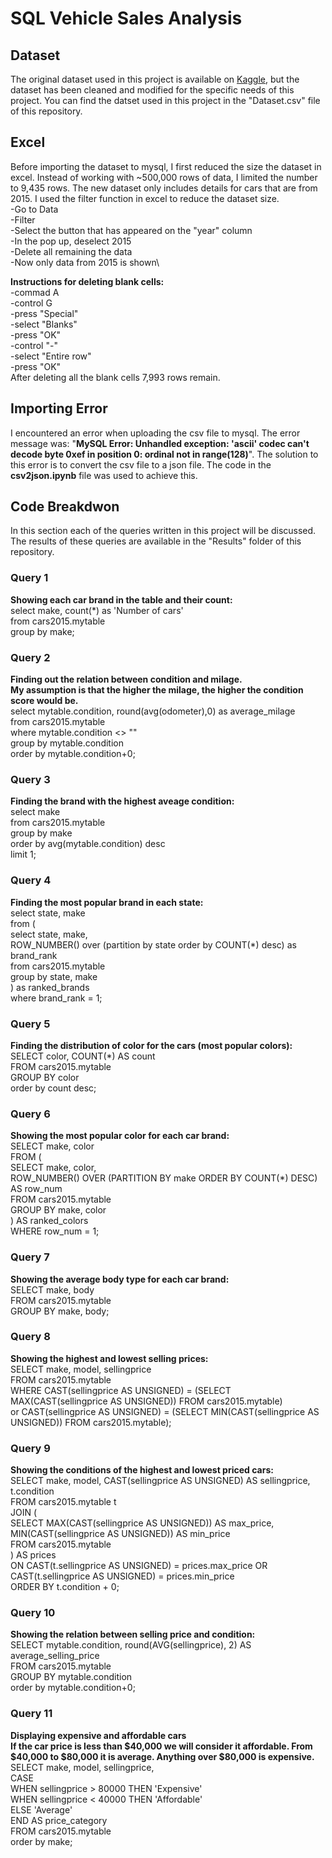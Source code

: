 # SQL Vehicle Sales Analysis
## Dataset
The original dataset used in this project is available on [Kaggle](https://www.kaggle.com/datasets/syedanwarafridi/vehicle-sales-data/data), but the dataset has been cleaned and modified for the specific needs of this project. You can find the datset used in this project in the "Dataset.csv" file of this repository.

## Excel
Before importing the dataset to mysql, I first reduced the size the dataset in excel. Instead of working with ~500,000 rows of data, I limited the number to 9,435 rows. The new dataset only includes details for cars that are from 2015.
I used the filter function in excel to reduce the dataset size.<br>
-Go to Data\
-Filter\
-Select the button that has appeared on the "year" column\
-In the pop up, deselect 2015\
-Delete all remaining the data\
-Now only data from 2015 is shown\

**Instructions for deleting blank cells:** \
-commad A \
-control G \
-press "Special"  \
-select "Blanks" \
-press "OK" \
-control "-" \
-select "Entire row" \
-press "OK" \
After deleting all the blank cells 7,993 rows remain.

## Importing Error
I encountered an error when uploading the csv file to mysql. The error message was: "**MySQL Error: Unhandled exception: 'ascii' codec can't decode byte 0xef in position 0: ordinal not in range(128)**". The solution to this error is to convert the csv file to a json file. The code in the **csv2json.ipynb** file was used to achieve this.

## Code Breakdwon
In this section each of the queries written in this project will be discussed. \
The results of these queries are available in the "Results" folder of this repository. 
### Query 1
**Showing each car brand in the table and their count:** \
select make, count(*) as 'Number of cars' \
from cars2015.mytable \
group by make; 


### Query 2
**Finding out the relation between condition and milage.** \
**My assumption is that the higher the milage, the higher the condition score would be.** \
select mytable.condition, round(avg(odometer),0) as average_milage \
from cars2015.mytable \
where mytable.condition <> "" \
group by mytable.condition \
order by mytable.condition+0;


### Query 3
**Finding the brand with the highest aveage condition:** \
select make \
from cars2015.mytable \
group by make \
order by avg(mytable.condition) desc \
limit 1;


### Query 4
**Finding the most popular brand in each state:** \
select state, make \
from ( \
    select state, make, \
           ROW_NUMBER() over (partition by state order by COUNT(*) desc) as brand_rank \
    from cars2015.mytable \
    group by state, make \
) as ranked_brands \
where brand_rank = 1;


### Query 5
**Finding the distribution of color for the cars (most popular colors):** \
SELECT color, COUNT(*) AS count \
FROM cars2015.mytable \
GROUP BY color \
order by count desc; 


### Query 6 
**Showing the most popular color for each car brand:** \
SELECT make, color \
FROM ( \
    SELECT make, color, \
           ROW_NUMBER() OVER (PARTITION BY make ORDER BY COUNT(*) DESC) AS row_num \
    FROM cars2015.mytable \
    GROUP BY make, color \
) AS ranked_colors \
WHERE row_num = 1;


### Query 7
**Showing the average body type for each car brand:** \
SELECT make, body \
FROM cars2015.mytable \
GROUP BY make, body;


### Query 8
**Showing the highest and lowest selling prices:** \
SELECT make, model, sellingprice \
FROM cars2015.mytable \
WHERE CAST(sellingprice AS UNSIGNED) = (SELECT MAX(CAST(sellingprice AS UNSIGNED)) FROM cars2015.mytable) \
   or CAST(sellingprice AS UNSIGNED) = (SELECT MIN(CAST(sellingprice AS UNSIGNED)) FROM cars2015.mytable);


### Query 9 
**Showing the conditions of the highest and lowest priced cars:** \
SELECT make, model, CAST(sellingprice AS UNSIGNED) AS sellingprice, t.condition \
FROM cars2015.mytable t \
JOIN ( \
    SELECT MAX(CAST(sellingprice AS UNSIGNED)) AS max_price, MIN(CAST(sellingprice AS UNSIGNED)) AS min_price \
    FROM cars2015.mytable \
) AS prices \
ON CAST(t.sellingprice AS UNSIGNED) = prices.max_price OR CAST(t.sellingprice AS UNSIGNED) = prices.min_price \
ORDER BY t.condition + 0;


### Query 10
**Showing the relation between selling price and condition:** \
SELECT mytable.condition, round(AVG(sellingprice), 2) AS average_selling_price \
FROM cars2015.mytable \
GROUP BY mytable.condition \
order by mytable.condition+0;


### Query 11
**Displaying expensive and affordable cars** \
**If the car price is less than $40,000 we will consider it affordable. From $40,000 to $80,000 it is average. Anything over $80,000 is expensive.** \
SELECT make, model, sellingprice, \
    CASE \
        WHEN sellingprice > 80000 THEN 'Expensive' \
        WHEN sellingprice < 40000 THEN 'Affordable' \
        ELSE 'Average' \
    END AS price_category \
FROM cars2015.mytable \
order by make;
